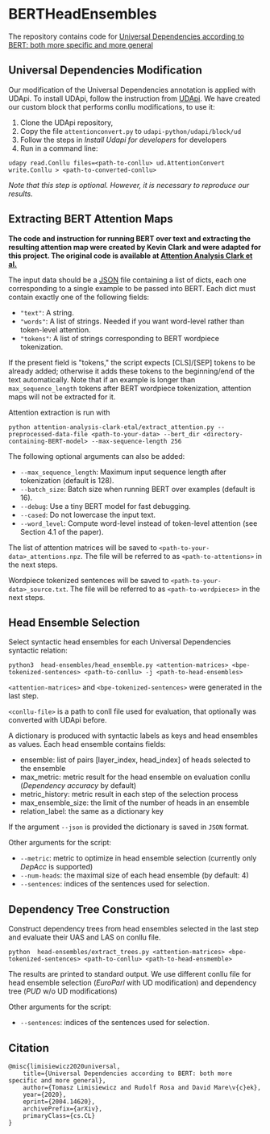 # BERTHeadEnsembles

The repository contains code for [Universal Dependencies according to BERT: both more specific and more general](https://arxiv.org/abs/2004.14620)

## Universal Dependencies Modification

Our modification of the Universal Dependencies annotation is applied with UDApi. 
To install UDApi, follow the instruction from [UDApi](https://github.com/udapi/udapi-python). 
We have created our custom block that performs conllu modifications, to use it:

1. Clone the UDApi repository, 
2. Copy the file `attentionconvert.py` to `udapi-python/udapi/block/ud`
3. Follow the steps in _Install Udapi for developers_ for developers 
4. Run in a command line:

```
udapy read.Conllu files=<path-to-conllu> ud.AttentionConvert write.Conllu > <path-to-converted-conllu>
```

*Note that this step is optional. However, it is necessary to reproduce our results.*


## Extracting BERT Attention Maps
**The code and instruction for running BERT over text and extracting the resulting attention map were created by Kevin Clark and 
were adapted for this project. The original code is available at [Attention Analysis Clark et al.](https://github.com/clarkkev/attention-analysis)**

The input data should be a [JSON](https://www.json.org/) file containing a
list of dicts, each one corresponding to a single example to be passed into BERT. Each dict must contain exactly one of the following fields:
* `"text"`: A string.
* `"words"`: A list of strings. Needed if you want word-level rather than
token-level attention.
* `"tokens"`: A list of strings corresponding to BERT wordpiece tokenization.

If the present field is "tokens," the script expects [CLS]/[SEP] tokens
to be already added; otherwise it adds these tokens to the
beginning/end of the text automatically.
Note that if an example is longer than `max_sequence_length` tokens
after BERT wordpiece tokenization, attention maps will not be extracted for it.

Attention extraction is run with
```
python attention-analysis-clark-etal/extract_attention.py --preprocessed-data-file <path-to-your-data> --bert_dir <directory-containing-BERT-model> --max-sequence-length 256
```
The following optional arguments can also be added:
* `--max_sequence_length`: Maximum input sequence length after tokenization (default is 128).
* `--batch_size`: Batch size when running BERT over examples (default is 16).
* `--debug`: Use a tiny BERT model for fast debugging.
* `--cased`: Do not lowercase the input text.
* `--word_level`: Compute word-level instead of token-level attention (see Section 4.1 of the paper).

The list of attention matrices will be saved to  `<path-to-your-data>_attentions.npz`. The file will be referred to as `<path-to-attentions>` in the next steps.

Wordpiece tokenized sentences will be saved to `<path-to-your-data>_source.txt`.  The file will be referred to as `<path-to-wordpieces>` in the next steps.


## Head Ensemble Selection

Select syntactic head ensembles for each Universal Dependencies syntactic relation:

```
python3  head-ensembles/head_ensemble.py <attention-matrices> <bpe-tokenized-sentences> <path-to-conllu> -j <path-to-head-ensembles>
```

`<attention-matrices>` and `<bpe-tokenized-sentences>` were generated in the last step.

`<conllu-file>` is a path to conll file used for evaluation, that optionally was converted with UDApi before.

A dictionary is produced with syntactic labels as keys and head ensembles as values. Each head ensemble 
contains fields:
* ensemble: list of pairs [layer_index, head_index] of heads selected to the ensemble
* max_metric: metric result for the head ensemble on evaluation conllu (_Dependency accuracy_ by default)
* metric_history: metric result in each step of the selection process
* max_ensemble_size: the limit of the number of heads in an ensemble
* relation_label: the same as a dictionary key

If the argument `--json` is provided the dictionary is saved in `JSON` format.


Other arguments for the script:
* `--metric`: metric to optimize in head ensemble selection (currently only *DepAcc* is supported)
* `--num-heads`: the maximal size of each head ensemble (by default: 4)
* `--sentences`: indices of the sentences used for selection. 

## Dependency Tree Construction

Construct dependency trees from head ensembles selected in the last step and evaluate their UAS and LAS on conllu file.

```
python  head-ensembles/extract_trees.py <attention-matrices> <bpe-tokenized-sentences> <path-to-conllu> <path-to-head-ensmemble>
```

The results are printed to standard output.
We use different conllu file for head ensemble selection (*EuroParl* with UD modification) and dependency tree  (*PUD* w/o UD modifications)

Other arguments for the script:
* `--sentences`: indices of the sentences used for selection. 

## Citation

```
@misc{limisiewicz2020universal,
    title={Universal Dependencies according to BERT: both more specific and more general},
    author={Tomasz Limisiewicz and Rudolf Rosa and David Mare\v{c}ek},
    year={2020},
    eprint={2004.14620},
    archivePrefix={arXiv},
    primaryClass={cs.CL}
}
```

